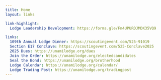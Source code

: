 ```yaml
---
title: Home
layout: links

link-highlight:
  Lodge Leadership Development: https://forms.gle/Fm4UPURDJMDK35VQ9

links:
  109th Annual Lodge Dinner: https://scoutingevent.com/525-91019
  Section E17 Conclave: https://scoutingevent.com/525-Conclave2025
  2025 Dues: https://unamilodge.org/dues
  Join the Order: https://unamilodge.org/electedcandidates
  Seal the Bond: https://unamilodge.org/brotherhood
  Lodge Calendar: https://unamilodge.org/calendar/
  Lodge Trading Post: https://unamilodge.org/tradingpost
---
```

